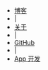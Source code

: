 <ul>
  <li><a href="/">博客</a></li>
  <li>|</li>
  <li><a href="/about/">关于</a></li>
  <li>|</li>
  <li><a href="https://github.com/WangWenzhuang">GitHub</a></li>
  <li>|</li>
  <li><a href="http://zkteam.github.io/">App 开发</a></li>
</ul>